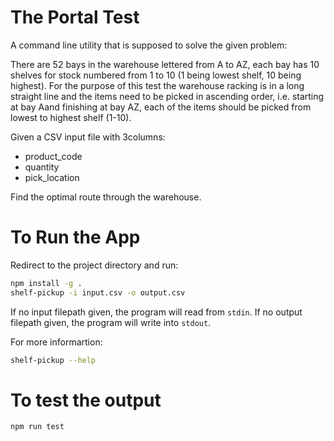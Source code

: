 # The Portal Test

A command line utility that is supposed to solve the given problem:

There are 52 bays in the warehouse lettered from A to AZ, each bay has 10 shelves for stock numbered from 1 to 10 (1 being lowest shelf, 10 being highest). For the purpose of this test the warehouse racking is in a long straight line and the items need to be picked in ascending order, i.e. starting at bay Aand finishing at bay AZ, each of the items should be picked from lowest to highest shelf (1-10).

Given a CSV input file with 3columns:
* product_code
* quantity
* pick_location

Find the optimal route through the warehouse.

# To Run the App

Redirect to the project directory and run:

```sh
npm install -g .
shelf-pickup -i input.csv -o output.csv
```

If no input filepath given, the program will read from `stdin`. If no output filepath given, the program will write into `stdout`.

For more informartion:
```sh
shelf-pickup --help
```
# To test the output

```sh
npm run test
```
